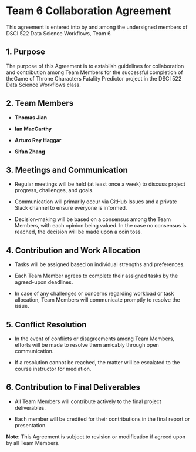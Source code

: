 
# Team 6 Collaboration Agreement

  

This agreement is entered into by and among the undersigned members of DSCI 522 Data Science Workflows, Team 6.

  

## 1. Purpose

  

The purpose of this Agreement is to establish guidelines for collaboration and contribution among Team Members for the successful completion of theGame of Throne Characters Fatality Predictor project in the DSCI 522 Data Science Workflows class.

  

## 2. Team Members

  

-  **Thomas Jian**

-  **Ian MacCarthy**

-  **Arturo Rey Haggar**

-  **Sifan Zhang**


  

## 3. Meetings and Communication

  

- Regular meetings will be held (at least once a week) to discuss project progress, challenges, and goals.

- Communication will primarily occur via GitHub Issues and a private Slack channel to ensure everyone is informed.

- Decision-making will be based on a consensus among the Team Members, with each opinion being valued. In the case no consensus is reached, the decision will be made upon a coin toss.

  

## 4. Contribution and Work Allocation

  

- Tasks will be assigned based on individual strengths and preferences.

- Each Team Member agrees to complete their assigned tasks by the agreed-upon deadlines.

- In case of any challenges or concerns regarding workload or task allocation, Team Members will communicate promptly to resolve the issue.

  
  

## 5. Conflict Resolution

  

- In the event of conflicts or disagreements among Team Members, efforts will be made to resolve them amicably through open communication.

- If a resolution cannot be reached, the matter will be escalated to the course instructor for mediation.

  

## 6. Contribution to Final Deliverables

  

- All Team Members will contribute actively to the final project deliverables.

- Each member will be credited for their contributions in the final report or presentation.



**Note**: This Agreement is subject to revision or modification if agreed upon by all Team Members.